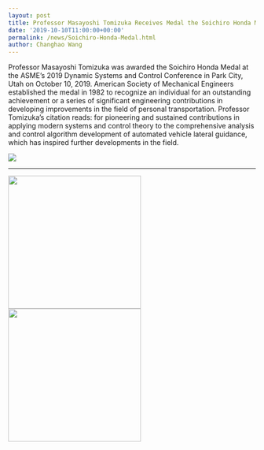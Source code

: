 ```yaml
---
layout: post
title: Professor Masayoshi Tomizuka Receives Medal the Soichiro Honda Medal at ASME’s 2019 DSCC
date: '2019-10-10T11:00:00+00:00'
permalink: /news/Soichiro-Honda-Medal.html
author: Changhao Wang
---
```

Professor Masayoshi Tomizuka was awarded the Soichiro Honda Medal at the ASME’s 2019 Dynamic Systems and Control Conference in Park City, Utah on October 10, 2019. American Society of Mechanical Engineers established the medal in 1982 to recognize an individual for an outstanding achievement or a series of significant engineering contributions in developing improvements in the field of personal transportation. Professor Tomizuka’s citation reads: for pioneering and sustained contributions in applying modern systems and control theory to the comprehensive analysis and control algorithm development of automated vehicle lateral guidance, which has inspired further developments in the field.


<div class="col-md-12">
<a href="{{ site.baseurl }}/assets/images/posts/2019_DSCC_1.jpg" data-lightbox="Soichiro Honda Medal" data-title="Soichiro Honda Medal">
	<img src="{{ site.baseurl }}/assets/images/posts/2019_DSCC_1.jpg" title=" "></a>
<hr>

<div class="col-md-6">
<a href="{{ site.baseurl }}/assets/images/posts/2019_DSCC_2.jpg" data-lightbox="Soichiro Honda Medal" data-title="Soichiro Honda Medal">
  <img src="{{ site.baseurl }}/assets/images/posts/2019_DSCC_2.jpg" title=" " height = "270"></a>
</div>

<div class="col-md-6">

<a href="{{ site.baseurl }}/assets/images/posts/2019_DSCC_3.jpg" data-lightbox="Soichiro Honda Medal" data-title="Tomi Alumni Group">
  <img src="{{ site.baseurl }}/assets/images/posts/2019_DSCC_3.jpg" title=" " height = "270"></a>
</div>

</div>

